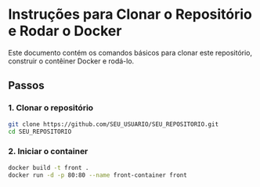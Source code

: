 # Instruções para Clonar o Repositório e Rodar o Docker

Este documento contém os comandos básicos para clonar este repositório, construir o contêiner Docker e rodá-lo.

## Passos

### 1. Clonar o repositório

```bash
git clone https://github.com/SEU_USUARIO/SEU_REPOSITORIO.git
cd SEU_REPOSITORIO
```

### 2. Iniciar o container
```bash
docker build -t front .
docker run -d -p 80:80 --name front-container front
``` 
